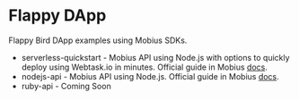 Flappy DApp
===========
Flappy Bird DApp examples using Mobius SDKs.

* serverless-quickstart - Mobius API using Node.js with options to quickly deploy using Webtask.io in minutes. Official guide in Mobius <a href="https://docs.mobius.network/docs/serverless-quickstart-api" target="_blank">docs</a>.
* nodejs-api - Mobius API using Node.js. Official guide in Mobius <a href="https://docs.mobius.network/docs/nodejs-api" target="_blank">docs</a>.
* ruby-api - Coming Soon